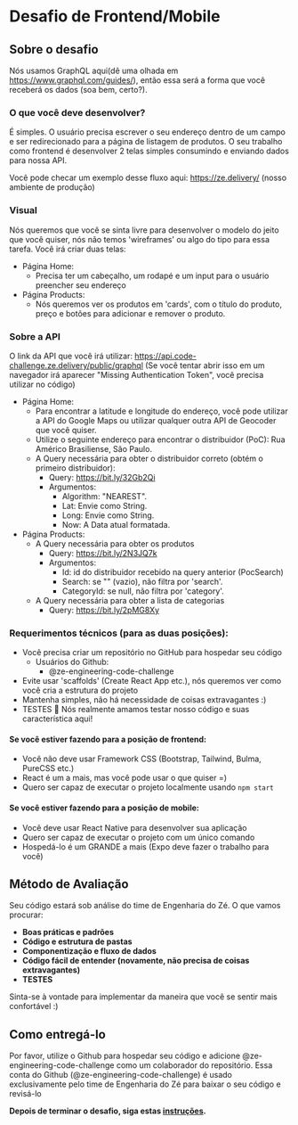 # Desafio de Frontend/Mobile

## Sobre o desafio 

Nós usamos GraphQL aqui(dê uma olhada em https://www.graphql.com/guides/), então essa será a forma
que você receberá os dados (soa bem, certo?).

### O que você deve desenvolver?
É simples. O usuário precisa escrever o seu endereço dentro de um campo e ser redirecionado
para a página de listagem de produtos. O seu trabalho como frontend é desenvolver 2 telas simples consumindo e enviando dados para nossa API.

Você pode checar um exemplo desse fluxo aqui: https://ze.delivery/ (nosso ambiente de produção)

### Visual
Nós queremos que você se sinta livre para desenvolver o modelo do jeito que você quiser, nós não temos 'wireframes' ou algo do tipo para essa tarefa. Você irá criar duas telas:
  - Página Home:
    - Precisa ter um cabeçalho, um rodapé e um input para o usuário preencher seu endereço
  - Página Products:
    - Nós queremos ver os produtos em 'cards', com o título do produto, preço e botões para adicionar e remover o produto.

### Sobre a API
O link da API que você irá utilizar: https://api.code-challenge.ze.delivery/public/graphql 
(Se você tentar abrir isso em um navegador irá aparecer "Missing Authentication Token", você precisa utilizar no código)
  - Página Home:
    - Para encontrar a latitude e longitude do endereço, você pode utilizar a API do Google Maps ou utilizar qualquer outra API de Geocoder que você quiser.
    - Utilize o seguinte endereço para encontrar o distribuidor (PoC): Rua Américo Brasiliense, São Paulo.
    - A Query necessária para obter o distribuidor correto (obtém o primeiro distribuidor):
        - Query: https://bit.ly/32Gb2Qi
        - Argumentos:
          - Algorithm:   "NEAREST".
          - Lat: Envie como String.
          - Long: Envie como String.
          - Now: A Data atual formatada.
  - Página Products:
      - A Query necessária para obter os produtos
        - Query: https://bit.ly/2N3JQ7k
        - Argumentos:
          - Id: id do distribuidor recebido na query anterior (PocSearch)
          - Search: se "" (vazio), não filtra por 'search'.
          - CategoryId: se null, não filtra por 'category'.
      - A Query necessária para obter a lista de categorias
        - Query: https://bit.ly/2pMG8Xy


### Requerimentos técnicos (para as duas posições):
- Você precisa criar um repositório no GitHub para hospedar seu código
  - Usuários do Github:
      - @ze-engineering-code-challenge
- Evite usar 'scaffolds' (Create React App etc.), nós queremos ver como você cria a estrutura do projeto
- Mantenha simples, não há necessidade de coisas extravagantes :)
- TESTES 💛 Nós realmente amamos testar nosso código e suas característica aqui!

#### Se você estiver fazendo para a posição de frontend:
- Você não deve usar Framework CSS (Bootstrap, Tailwind, Bulma, PureCSS etc.)
- React é um a mais, mas você pode usar o que quiser =)
- Quero ser capaz de executar o projeto localmente usando `npm start`

#### Se você estiver fazendo para a posição de mobile:
- Você deve usar React Native para desenvolver sua aplicação
- Quero ser capaz de executar o projeto com um único comando
- Hospedá-lo é um GRANDE a mais (Expo deve fazer o trabalho para você)

## Método de Avaliação

Seu código estará sob análise do time de Engenharia do Zé. O que vamos procurar:
- **Boas práticas e padrões**
- **Código e estrutura de pastas**
- **Componentização e fluxo de dados**
- **Código fácil de entender (novamente, não precisa de coisas extravagantes)**
- **TESTES**

Sinta-se à vontade para implementar da maneira que você se sentir mais confortável :)

## Como entregá-lo

Por favor, utilize o Github para hospedar seu código e adicione @ze-engineering-code-challenge como um colaborador do repositório. Essa conta do Github (@ze-engineering-code-challenge) é usado exclusivamente pelo time de Engenharia do Zé para baixar o seu código e revisá-lo

**Depois de terminar o desafio, siga estas [instruções](https://github.com/ZXVentures/ze-code-challenges#how-to-deliver).**
